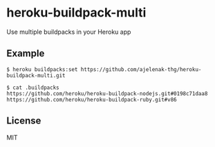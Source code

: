 # heroku-buildpack-multi

Use multiple buildpacks in your Heroku app

## Example

    $ heroku buildpacks:set https://github.com/ajelenak-thg/heroku-buildpack-multi.git

    $ cat .buildpacks
    https://github.com/heroku/heroku-buildpack-nodejs.git#0198c71daa8
    https://github.com/heroku/heroku-buildpack-ruby.git#v86

## License

MIT
